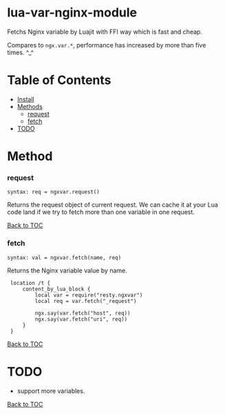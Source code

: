lua-var-nginx-module
====================

Fetchs Nginx variable by Luajit with FFI way which is fast and cheap.

Compares to `ngx.var.*`, performance has increased by more than five times. ^_^


Table of Contents
=================
* [Install](#install)
* [Methods](#methods)
    * [request](#request)
    * [fetch](#fetch)
* [TODO](#todo)

Method
======

### request

`syntax: req = ngxvar.request()`

Returns the request object of current request. We can cache it at your Lua code
land if we try to fetch more than one variable in one request.

[Back to TOC](#table-of-contents)

### fetch

`syntax: val = ngxvar.fetch(name, req)`

Returns the Nginx variable value by name.

```nginx
 location /t {
     content_by_lua_block {
         local var = require("resty.ngxvar")
         local req = var.fetch("_request")

         ngx.say(var.fetch("host", req))
         ngx.say(var.fetch("uri", req))
     }
 }
```

[Back to TOC](#table-of-contents)

TODO
====

* support more variables.

[Back to TOC](#table-of-contents)

